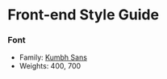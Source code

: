 # Front-end Style Guide


### Font

- Family: [Kumbh Sans](https://fonts.google.com/specimen/Kumbh+Sans)
- Weights: 400, 700
